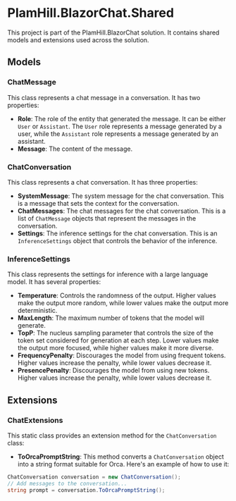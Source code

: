 # PlamHill.BlazorChat.Shared

This project is part of the PlamHill.BlazorChat solution. It contains shared models and extensions used across the solution.

## Models

### ChatMessage

This class represents a chat message in a conversation. It has two properties:

- **Role**: The role of the entity that generated the message. It can be either `User` or `Assistant`. The `User` role represents a message generated by a user, while the `Assistant` role represents a message generated by an assistant.
- **Message**: The content of the message.

### ChatConversation

This class represents a chat conversation. It has three properties:

- **SystemMessage**: The system message for the chat conversation. This is a message that sets the context for the conversation.
- **ChatMessages**: The chat messages for the chat conversation. This is a list of `ChatMessage` objects that represent the messages in the conversation.
- **Settings**: The inference settings for the chat conversation. This is an `InferenceSettings` object that controls the behavior of the inference.

### InferenceSettings

This class represents the settings for inference with a large language model. It has several properties:

- **Temperature**: Controls the randomness of the output. Higher values make the output more random, while lower values make the output more deterministic.
- **MaxLength**: The maximum number of tokens that the model will generate.
- **TopP**: The nucleus sampling parameter that controls the size of the token set considered for generation at each step. Lower values make the output more focused, while higher values make it more diverse.
- **FrequencyPenalty**: Discourages the model from using frequent tokens. Higher values increase the penalty, while lower values decrease it.
- **PresencePenalty**: Discourages the model from using new tokens. Higher values increase the penalty, while lower values decrease it.

## Extensions

### ChatExtensions

This static class provides an extension method for the `ChatConversation` class:

- **ToOrcaPromptString**: This method converts a `ChatConversation` object into a string format suitable for Orca. Here's an example of how to use it:

```csharp
ChatConversation conversation = new ChatConversation();
// Add messages to the conversation...
string prompt = conversation.ToOrcaPromptString();